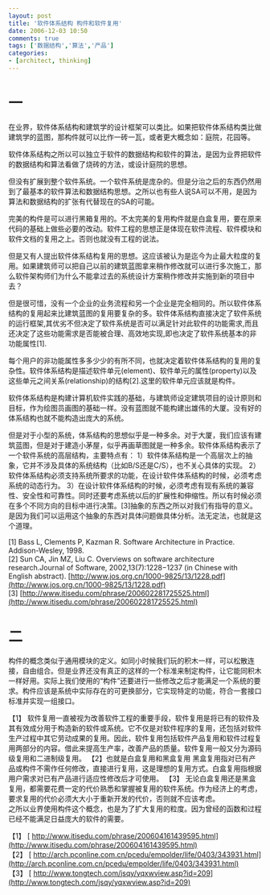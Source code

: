 ```yaml
---
layout: post
title: '软件体系结构 构件和软件复用'
date: 2006-12-03 10:50
comments: true
tags: ['数据结构','算法','产品']
categories:
- [architect, thinking]
---
```


# 一  
在业界，软件体系结构和建筑学的设计框架可以类比。如果把软件体系结构类比做建筑学的蓝图，那构件就可以比作一砖一瓦，或者更大概念如：庭院，花园等。

软件体系结构之所以可以独立于软件的数据结构和软件的算法，是因为业界把软件的数据结构和算法看做了烧砖的方法，或设计庭院的思想。

但没有扩展到整个软件系统。一个软件系统是庞杂的。但是分治之后的东西仍然用到了最基本的软件算法和数据结构思想。之所以也有些人说SA可以不用，是因为算法和数据结构的扩张有代替现在的SA的可能。


完美的构件是可以进行黑箱复用的。不太完美的复用构件就是白盒复用，要在原来代码的基础上做些必要的改动。软件工程的思想正是体现在软件流程、软件模块和软件文档的复用之上。否则也就没有工程的说法。


但是又有人提出软件体系结构复用的思想。这应该被认为是迄今为止最大粒度的复用。如果建筑师可以把自己以前的建筑蓝图拿来稍作修改就可以进行多次施工，那么软件架构师们为什么不能拿过去的系统设计方案稍作修改并实施到新的项目中去？

但是很可惜，没有一个企业的业务流程和另一个企业是完全相同的。所以软件体系结构的复用起来比建筑蓝图的复用要复杂的多。软件体系结构直接决定了软件系统的运行框架,其优劣不但决定了软件系统是否可以满足针对此软件的功能需求,而且还决定了这些功能需求是否能被合理、高效地实现,即也决定了软件系统基本的非功能属性[1].

每个用户的非功能属性多多少少的有所不同，也就决定着软件体系结构的复用的复杂性。软件体系结构是描述软件单元(element)、软件单元的属性(property)以及这些单元之间关系(relationship)的结构[2].这里的软件单元应该就是构件。


软件体系结构是构建计算机软件实践的基础，与建筑师设定建筑项目的设计原则和目标，作为绘图员画图的基础一样。没有蓝图就不能构建出雄伟的大厦。没有好的体系结构也就不能构造出庞大的系统。


但是对于小型的系统，体系结构的思想似乎是一种多余。对于大厦，我们应该有建筑蓝图，但是对于建造小茅屋，似乎再画草图就是一种多余。软件体系结构表示了一个软件系统的高层结构，主要特点有：
1）软件体系结构是一个高层次上的抽象，它并不涉及具体的系统结构（比如B/S还是C/S），也不关心具体的实现。
2）软件体系结构必须支持系统所要求的功能，在设计软件体系结构的时候，必须考虑系统的动态行为。
3）在设计软件体系结构的时候，必须考虑有现有系统的兼容性、安全性和可靠性。同时还要考虑系统以后的扩展性和伸缩性。所以有时候必须在多个不同方向的目标中进行决策。[3]抽象的东西之所以对我们有指导的意义。是因为我们可以运用这个抽象的东西对具体问题做具体分析。法无定法，也就是这个道理。

[1] Bass L, Clements P, Kazman R. Software Architecture in Practice. Addison-Wesley, 1998.  
[2] Sun CA, Jin MZ, Liu C. Overviews on software architecture research.Journal of Software, 2002,13(7):1228−1237 (in Chinese with English abstract).
[http://www.jos.org.cn/1000-9825/13/1228.pdf](http://www.jos.org.cn/1000-9825/13/1228.pdf)  
[3] [http://www.itisedu.com/phrase/200602281725525.html](http://www.itisedu.com/phrase/200602281725525.html)

# 二

构件的概念类似于通用模块的定义。如同小时候我们玩的积木一样，可以松散连接，自由组合。但是业界还没有真正的这样的一个标准来制定构件，让它能同积木一样好用。实际上我们使用的“构件”还要进行一些修改之后才能满足一个系统的要求。构件应该是系统中实际存在的可更换部分，它实现特定的功能，符合一套接口标准并实现一组接口。

【1】  软件复用一直被视为改善软件工程的重要手段，软件复用是将已有的软件及其有效成分用于构造新的软件或系统。它不仅是对软件程序的复用，还包括对软件生产过程中其它劳动成果的复用。因此，软件复用包括软件产品复用和软件过程复用两部分的内容。借此来提高生产率，改善产品的质量。软件复用一般又分为源码级复用和二进制级复用。
【2】也就是白盒复用和黑盒复用  黑盒复用指对已有产品或构件不需作任何修改，直接进行复用，这是理想的复用方式。白盒复用指根据用户需求对已有产品进行适应性修改后才可使用。
【3】  无论白盒复用还是黑盒复用，都需要花费一定的代价熟悉和掌握被复用的软件系统。作为经济上的考虑，要求复用的代价必须大大小于重新开发的代价，否则就不应该考虑。  
之所以业界使用构件这个概念，也是为了扩大复用的粒度。因为曾经的函数和过程已经不能满足日益庞大的软件的需要。

【1】 [ http://www.itisedu.com/phrase/200604161439595.html](http://www.itisedu.com/phrase/200604161439595.html)  
【2】 [ http://arch.pconline.com.cn/pcedu/empolder/life/0403/343931.html](http://arch.pconline.com.cn/pcedu/empolder/life/0403/343931.html)  
【3】 [ http://www.tongtech.com/jsqy/yqxwview.asp?id=209](http://www.tongtech.com/jsqy/yqxwview.asp?id=209)

